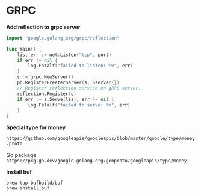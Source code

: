 # GRPC

**Add reflection to grpc server**

```go
import "google.golang.org/grpc/reflection"

func main() {
    lis, err := net.Listen("tcp", port)
    if err != nil {
        log.Fatalf("failed to listen: %v", err)
    }
    s := grpc.NewServer()
    pb.RegisterGreeterServer(s, &server{})
    // Register reflection service on gRPC server.
    reflection.Register(s)
    if err := s.Serve(lis); err != nil {
        log.Fatalf("failed to serve: %v", err)
    }
}
```

**Special type for money**

`https://github.com/googleapis/googleapis/blob/master/google/type/money.proto`

Go package `https://pkg.go.dev/google.golang.org/genproto/googleapis/type/money`


**Install buf**

```shell
brew tap bufbuild/buf
brew install buf
```